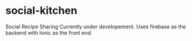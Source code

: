 # social-kitchen
Social Recipe Sharing
Currently under developement. Uses firebase as the backend with Ionic as the front end.
